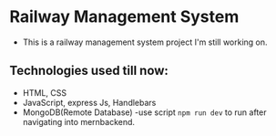 # Railway Management System
- This is a railway management system project I'm still working on.
## Technologies used till now:
- HTML, CSS
- JavaScript, express Js, Handlebars
- MongoDB(Remote Database)
 -use script ``npm run dev`` to run after navigating into mernbackend.
